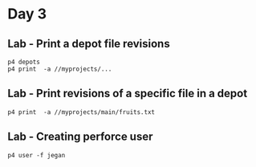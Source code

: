 # Day 3

## Lab - Print a depot file revisions
```
p4 depots
p4 print  -a //myprojects/...
```

## Lab - Print revisions of a specific file in a depot
```
p4 print  -a //myprojects/main/fruits.txt
```

## Lab - Creating perforce user
```
p4 user -f jegan
```
